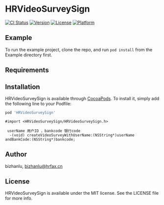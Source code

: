 # HRVideoSurveySign

[![CI Status](https://img.shields.io/travis/bizhanlu/HRVideoSurveySign.svg?style=flat)](https://travis-ci.org/bizhanlu/HRVideoSurveySign)
[![Version](https://img.shields.io/cocoapods/v/HRVideoSurveySign.svg?style=flat)](https://cocoapods.org/pods/HRVideoSurveySign)
[![License](https://img.shields.io/cocoapods/l/HRVideoSurveySign.svg?style=flat)](https://cocoapods.org/pods/HRVideoSurveySign)
[![Platform](https://img.shields.io/cocoapods/p/HRVideoSurveySign.svg?style=flat)](https://cocoapods.org/pods/HRVideoSurveySign)

## Example

To run the example project, clone the repo, and run `pod install` from the Example directory first.

## Requirements

## Installation

HRVideoSurveySign is available through [CocoaPods](https://cocoapods.org). To install
it, simply add the following line to your Podfile:

```ruby
pod 'HRVideoSurveySign'
```
```
#import <HRVideoSurveySign/HRVideoSurveySign.h>

 userName 用户ID ，bankcode 银行code
  -(void) createVideoSurveyWithUserName:(NSString*)userName andBankCode:(NSString*)bankcode;
```
## Author

bizhanlu, bizhanlu@hrfax.cn

## License

HRVideoSurveySign is available under the MIT license. See the LICENSE file for more info.
